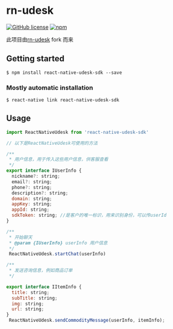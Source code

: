 # rn-udesk

[![GitHub license](https://img.shields.io/badge/license-MIT-blue)](./LICENSE)
[![npm](https://img.shields.io/badge/npm-1.0.9-green)](https://www.npmjs.com/package/react-native-udesk-sdk)

此项目由[rn-udesk](https://github.com/huxinmin/react-native-udesk) fork 而来

## Getting started
`$ npm install react-native-udesk-sdk --save`

### Mostly automatic installation
`$ react-native link react-native-udesk-sdk`

## Usage

```js
import ReactNativeUdesk from 'react-native-udesk-sdk'

// 以下是ReactNativeUdesk可使用的方法

/**
 * 用户信息，用于传入这些用户信息，供客服查看
 */
export interface IUserInfo {
  nickname?: string;
  email?: string;
  phone?: string;
  description?: string;
  domain: string;
  appKey: string;
  appId: string;
  sdkToken: string; //是客户的唯一标识，用来识别身份，可以传userId
}

/**
 * 开始聊天
 * @param {IUserInfo} userInfo 用户信息
 */
 ReactNativeUdesk.startChat(userInfo)

/**
 * 发送咨询信息，例如商品订单
 */

export interface IItemInfo {
  title: string;
  subTitle: string;
  img: string;
  url: string;
}
 ReactNativeUdesk.sendCommodityMessage(userInfo, itemInfo);
```

